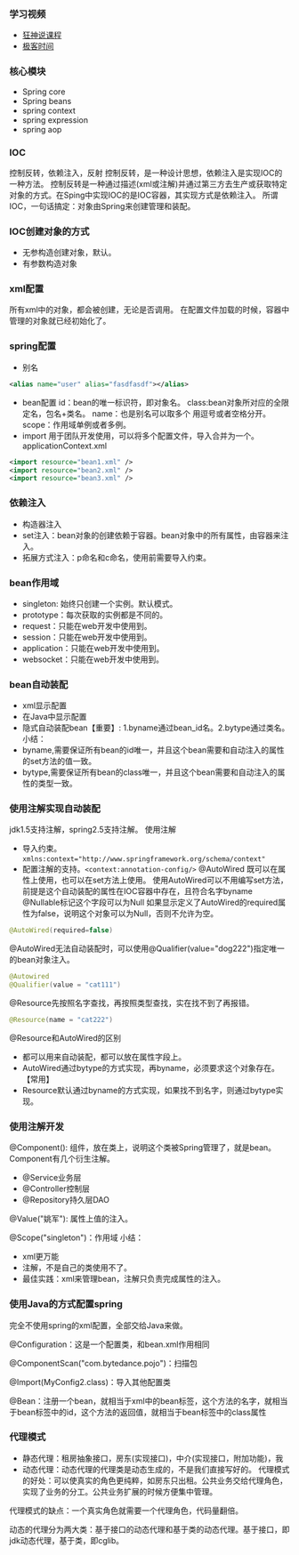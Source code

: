 

### 学习视频

- [狂神说课程](https://www.bilibili.com/video/BV12J411M7Sj)
- [极客时间](https://www.bilibili.com/video/BV12h411R7JZ?p=19)

### 核心模块

- Spring core
- Spring beans
- spring context
- spring expression
- spring aop

### IOC

控制反转，依赖注入，反射
控制反转，是一种设计思想，依赖注入是实现IOC的一种方法。
控制反转是一种通过描述(xml或注解)并通过第三方去生产或获取特定对象的方式。在Sping中实现IOC的是IOC容器，其实现方式是依赖注入。
所谓IOC，一句话搞定：对象由Spring来创建管理和装配。
### IOC创建对象的方式
- 无参构造创建对象，默认。
- 有参数构造对象

### xml配置
所有xml中的对象，都会被创建，无论是否调用。
在配置文件加载的时候，容器中管理的对象就已经初始化了。
### spring配置
- 别名
```xml
<alias name="user" alias="fasdfasdf"></alias>
```
- bean配置
id：bean的唯一标识符，即对象名。 class:bean对象所对应的全限定名，包名+类名。 name：也是别名可以取多个 用逗号或者空格分开。 scope：作用域单例或者多例。
- import
用于团队开发使用，可以将多个配置文件，导入合并为一个。
applicationContext.xml
```xml
<import resource="bean1.xml" />
<import resource="bean2.xml" />
<import resource="bean3.xml" />
```
### 依赖注入
- 构造器注入
- set注入：bean对象的创建依赖于容器。bean对象中的所有属性，由容器来注入。
- 拓展方式注入：p命名和c命名，使用前需要导入约束。
### bean作用域
- singleton: 始终只创建一个实例。默认模式。
- prototype：每次获取的实例都是不同的。
- request：只能在web开发中使用到。
- session：只能在web开发中使用到。
- application：只能在web开发中使用到。
- websocket：只能在web开发中使用到。
### bean自动装配
- xml显示配置 
- 在Java中显示配置
- 隐式自动装配bean【重要】: 1.byname通过bean_id名。2.bytype通过类名。
小结：
- byname,需要保证所有bean的id唯一，并且这个bean需要和自动注入的属性的set方法的值一致。
- bytype,需要保证所有bean的class唯一，并且这个bean需要和自动注入的属性的类型一致。
### 使用注解实现自动装配
jdk1.5支持注解，spring2.5支持注解。
使用注解
- 导入约束。`xmlns:context="http://www.springframework.org/schema/context"`
- 配置注解的支持。`<context:annotation-config/>`
@AutoWired
既可以在属性上使用，也可以在set方法上使用。
使用AutoWired可以不用编写set方法，前提是这个自动装配的属性在IOC容器中存在，且符合名字byname
@Nullable标记这个字段可以为Null
如果显示定义了AutoWired的required属性为false，说明这个对象可以为Null，否则不允许为空。
```java
@AutoWired(required=false)
```
@AutoWired无法自动装配时，可以使用@Qualifier(value="dog222")指定唯一的bean对象注入。
```java
@Autowired
@Qualifier(value = "cat111")
```
@Resource先按照名字查找，再按照类型查找，实在找不到了再报错。
```java
@Resource(name = "cat222")
```
@Resource和AutoWired的区别
- 都可以用来自动装配，都可以放在属性字段上。
- AutoWired通过bytype的方式实现，再byname，必须要求这个对象存在。【常用】
- Resource默认通过byname的方式实现，如果找不到名字，则通过bytype实现。
### 使用注解开发
@Component(): 组件，放在类上，说明这个类被Spring管理了，就是bean。Component有几个衍生注解。
- @Service业务层
- @Controller控制层
- @Repository持久层DAO

@Value("姚军"): 属性上值的注入。

@Scope("singleton")：作用域
小结：
- xml更万能
- 注解，不是自己的类使用不了。
- 最佳实践：xml来管理bean，注解只负责完成属性的注入。
### 使用Java的方式配置spring
完全不使用spring的xml配置，全部交给Java来做。

@Configuration：这是一个配置类，和bean.xml作用相同

@ComponentScan("com.bytedance.pojo")：扫描包

@Import(MyConfig2.class)：导入其他配置类

@Bean：注册一个bean，就相当于xml中的bean标签，这个方法的名字，就相当于bean标签中的id，这个方法的返回值，就相当于bean标签中的class属性
### 代理模式
- 静态代理：租房抽象接口，房东(实现接口)，中介(实现接口，附加功能)，我
- 动态代理：动态代理的代理类是动态生成的，不是我们直接写好的。
代理模式的好处：可以使真实的角色更纯粹，如房东只出租。公共业务交给代理角色，实现了业务的分工。公共业务扩展的时候方便集中管理。

代理模式的缺点：一个真实角色就需要一个代理角色，代码量翻倍。

动态的代理分为两大类：基于接口的动态代理和基于类的动态代理。基于接口，即jdk动态代理，基于类，即cglib。